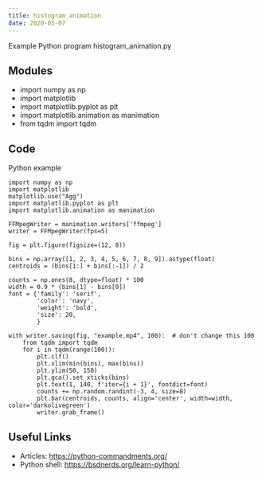```yaml
---
title: histogram_animation
date: 2020-05-07
---
```

Example Python program histogram_animation.py

## Modules

* import numpy as np
* import matplotlib
* import matplotlib.pyplot as plt
* import matplotlib.animation as manimation
* from tqdm import tqdm

## Code

Python example

    import numpy as np
    import matplotlib
    matplotlib.use("Agg")
    import matplotlib.pyplot as plt
    import matplotlib.animation as manimation
    
    FFMpegWriter = manimation.writers['ffmpeg']
    writer = FFMpegWriter(fps=5)
    
    fig = plt.figure(figsize=(12, 8))
    
    bins = np.array([1, 2, 3, 4, 5, 6, 7, 8, 9]).astype(float)
    centroids = (bins[1:] + bins[:-1]) / 2
    
    counts = np.ones(8, dtype=float) * 100
    width = 0.9 * (bins[1] - bins[0])
    font = {'family': 'serif',
            'color': 'navy',
            'weight': 'bold',
            'size': 20,
            }
    
    with writer.saving(fig, "example.mp4", 100):  # don't change this 100
        from tqdm import tqdm
        for i in tqdm(range(100)):
            plt.clf()
            plt.xlim(min(bins), max(bins))
            plt.ylim(50, 150)
            plt.gca().set_xticks(bins)
            plt.text(1, 140, f'iter={i + 1}', fontdict=font)
            counts += np.random.randint(-3, 4, size=8)
            plt.bar(centroids, counts, align='center', width=width, color='darkolivegreen')
            writer.grab_frame()
    

## Useful Links

- Articles: https://python-commandments.org/
- Python shell: https://bsdnerds.org/learn-python/

